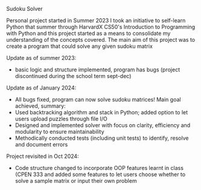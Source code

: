 Sudoku Solver

Personal project started in Summer 2023
I took an initiative to self-learn Python that summer through HarvardX CS50's Introduction to Programming with Python and this project started as a means to consolidate my understanding of the concepts covered. 
The main aim of this project was to create a program that could solve any given sudoku matrix

Update as of summer 2023: 
- basic logic and structure implemented, program has bugs
(project discontinued during the school term sept-dec)

Update as of January 2024:
- All bugs fixed, program can now solve sudoku matrices! Main goal achieved, summary:
- Used backtracking algorithm and stack in Python; added option to let users upload puzzles through file I/O
- Designed and implemented solver with focus on clarity, efficiency and modularity to ensure maintainability
- Methodically conducted tests (including unit tests) to identify, resolve and document errors

Project revisited in Oct 2024: 
- Code structure changed to incorporate OOP features learnt in class (CPEN 333 and added some features to let users choose whether to solve a sample matrix or input their own problem






